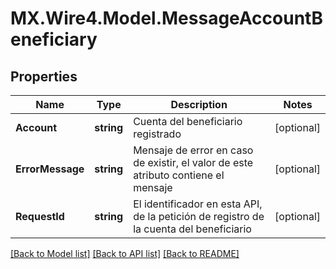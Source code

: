 # MX.Wire4.Model.MessageAccountBeneficiary
## Properties

Name | Type | Description | Notes
------------ | ------------- | ------------- | -------------
**Account** | **string** | Cuenta del beneficiario registrado | [optional] 
**ErrorMessage** | **string** | Mensaje de error en caso de existir, el valor de este atributo contiene el mensaje | [optional] 
**RequestId** | **string** | El identificador en esta API, de la petición de registro de la cuenta del beneficiario | [optional] 

[[Back to Model list]](../README.md#documentation-for-models) [[Back to API list]](../README.md#documentation-for-api-endpoints) [[Back to README]](../README.md)


